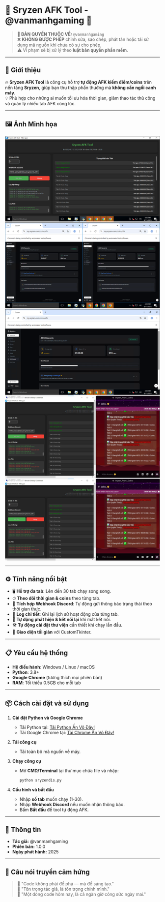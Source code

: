 # 🚀 Sryzen AFK Tool - @vanmanhgaming 🚀

> **📜 BẢN QUYỀN THUỘC VỀ:** `@vanmanhgaming`  
> ❌ **KHÔNG ĐƯỢC PHÉP** chỉnh sửa, sao chép, phát tán hoặc tái sử dụng mã nguồn khi chưa có sự cho phép.  
> ⚠️ Vi phạm sẽ bị xử lý theo **luật bản quyền phần mềm**.

---

## 💎 Giới thiệu
🔥 **Sryzen AFK Tool** là công cụ hỗ trợ **tự động AFK kiếm điểm/coins** trên nền tảng **Sryzen**, giúp bạn thu thập phần thưởng mà **không cần ngồi canh máy**.  
💡 Phù hợp cho những ai muốn tối ưu hóa thời gian, giảm thao tác thủ công và quản lý nhiều tab AFK cùng lúc.

---

## 🖼 Ảnh Minh họa
![Ảnh 1](https://github.com/vanmanhgaming2k9/Sryzen-AFK-Fram-Coins/blob/main/anh-cong-cu/anh-1.png)  
![Ảnh 2](https://github.com/vanmanhgaming2k9/Sryzen-AFK-Fram-Coins/blob/main/anh-cong-cu/anh-2.png)  
![Ảnh 3](https://github.com/vanmanhgaming2k9/Sryzen-AFK-Fram-Coins/blob/main/anh-cong-cu/anh-3.png)  
![Ảnh 4](https://github.com/vanmanhgaming2k9/Sryzen-AFK-Fram-Coins/blob/main/anh-cong-cu/anh-4.png)  
![Ảnh 5](https://github.com/vanmanhgaming2k9/Sryzen-AFK-Fram-Coins/blob/main/anh-cong-cu/anh-5.png)  

---

## ⚙️ Tính năng nổi bật
- 🖥 **Hỗ trợ đa tab**: Lên đến 30 tab chạy song song.  
- ⏱ **Theo dõi thời gian & coins** theo từng tab.  
- 📡 **Tích hợp Webhook Discord**: Tự động gửi thông báo trạng thái theo thời gian thực.  
- 📜 **Log chi tiết**: Ghi lại lịch sử hoạt động của từng tab.  
- 🔄 **Tự động phát hiện & kết nối lại** khi mất kết nối.  
- 🛠 **Tự động cài đặt thư viện** cần thiết khi chạy lần đầu.  
- 🎨 **Giao diện tối giản** với CustomTkinter.

---

## 📋 Yêu cầu hệ thống
- **Hệ điều hành**: Windows / Linux / macOS  
- **Python**: 3.8+  
- **Google Chrome** (tương thích mọi phiên bản)  
- **RAM**: Tối thiểu 0.5GB cho mỗi tab

---

## 📦 Cách cài đặt và sử dụng

1. **Cài đặt Python và Google Chrome**
   - Tải Python tại: [Tải Python Ấn Vô Đây!](https://vanmanhgaming2k10.dpdns.org/getkey/python-3.11.9-amd64.exe)
   - Tải Google Chrome tại: [Tải Chrome Ấn Vô Đây!](https://dl.google.com/tag/s/appguid%3D%7B8A69D345-D564-463C-AFF1-A69D9E530F96%7D%26iid%3D%7BEBD141C0-3C4C-0B03-6ECE-37557F2F9E12%7D%26lang%3Dvi%26browser%3D4%26usagestats%3D1%26appname%3DGoogle%2520Chrome%26needsadmin%3Dprefers%26ap%3Dx64-statsdef_1%26installdataindex%3Dempty/update2/installers/ChromeSetup.exe)
   
2. **Tải công cụ**
   - Tải toàn bộ mã nguồn về máy.

3. **Chạy công cụ**
   - Mở **CMD/Terminal** tại thư mục chứa file và nhập:
     ```bash
     python sryzendis.py
     ```

4. **Cấu hình và bắt đầu**
   - Nhập **số tab** muốn chạy (1-30).  
   - Nhập **Webhook Discord** nếu muốn nhận thông báo.  
   - Bấm **Bắt đầu** để tool tự động AFK.

---

## 📅 Thông tin
- **Tác giả:** @vanmanhgaming  
- **Phiên bản:** 1.0.0  
- **Ngày phát hành:** 2025  

---

## 🖤 Câu nói truyền cảm hứng
> 💬 "Code không phải để phá — mà để sáng tạo."  
> 💬 "Tôn trọng tác giả, là tôn trọng chính mình."  
> 💬 "Một dòng code hôm nay, là cả ngàn giờ công sức ngày mai."

